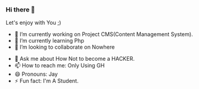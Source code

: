 ### Hi there 👋



<!-- **Jayprbhakar/Jayprbhakar** is a ✨ _special_ ✨ repository because its `README.md` (this file) appears on your GitHub profile. -->

Let's enjoy with You ;)

- 🔭 I’m currently working on Project CMS(Content Management System).
- 🌱 I’m currently learning Php
- 👯 I’m looking to collaborate on Nowhere
<!--- 🤔 I’m looking for help with --> 
- 💬 Ask me about How Not to become a HACKER.
- 📫 How to reach me: Only Using GH
- 😄 Pronouns: Jay
- ⚡ Fun fact: I'm A Student.

